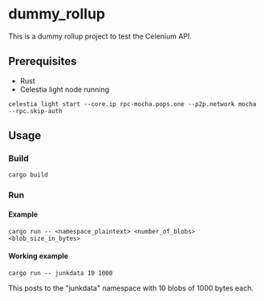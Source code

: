 # dummy_rollup

This is a dummy rollup project to test the Celenium API.
## Prerequisites

- Rust
- Celestia light node running

```shell
celestia light start --core.ip rpc-mocha.pops.one --p2p.network mocha --rpc.skip-auth
```

## Usage

### Build

```shell
cargo build
```

### Run

#### Example

```shell
cargo run -- <namespace_plaintext> <number_of_blobs> <blob_size_in_bytes>
```

#### Working example

```shell
cargo run -- junkdata 10 1000
```

This posts to the "junkdata" namespace with 10 blobs of 1000 bytes each.
